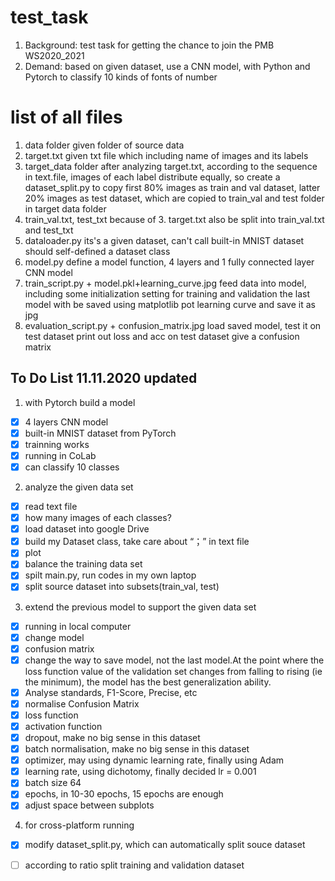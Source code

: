 # test_task
1. Background: test task for getting the chance to join the PMB WS2020_2021
2. Demand: based on given dataset, use a CNN model, with Python and Pytorch to classify 10 kinds of  fonts of number

# list of all files
1. data folder 
given folder of source data
2. target.txt
given txt file which including name of images and its labels
3. target_data folder 
after analyzing target.txt, according to the sequence in text.file, images of each label distribute equally, so create a dataset_split.py to  copy first 80\% images as train and val dataset, latter 20\% images as test dataset, which are copied to train_val and test folder in target data folder
4. train_val.txt, test_txt
because of 3. target.txt also be split into train_val.txt and test_txt
5. dataloader.py
its's a given dataset, can't call built-in MNIST dataset
should self-defined a dataset class
6. model.py
define a model function, 4 layers and 1 fully connected layer CNN model
7. train_script.py + model.pkl+learning_curve.jpg
feed data into model, including some initialization setting for training and validation
the last model with be saved
using matplotlib pot learning curve and save it as jpg
8. evaluation_script.py + confusion_matrix.jpg
load saved model, test it on test dataset
print out loss and acc on test dataset
give a confusion matrix

## To Do List 11.11.2020 updated
1. with Pytorch build a model
* [x] 4 layers CNN model
* [x] built-in MNIST dataset from PyTorch
* [x] trainning works
* [x] running in CoLab
* [x] can classify 10 classes 

2. analyze the given data set
* [x] read text file 
* [x] how many images of each classes?
* [x] load dataset into google Drive
* [x] build my Dataset class, take care about “；” in text file
* [x] plot
* [x] balance the training data set
* [x] spilt main.py, run codes in my own laptop
* [x] split source dataset into subsets(train_val, test)

3. extend the previous model to support the given data set
* [x] running in local computer
* [x] change model 
* [x] confusion matrix
* [x] change the way to save model, not the last model.At the point where the loss function value of the validation set changes from falling to rising (ie the minimum), the model has the best generalization ability.
* [x] Analyse standards, F1-Score, Precise, etc
* [x] normalise Confusion Matrix
* [x] loss function
* [x] activation function
* [x] dropout, make no big sense in this dataset
* [x] batch normalisation, make no big sense in this dataset
* [x] optimizer, may using dynamic learning rate, finally using Adam
* [x] learning rate, using dichotomy, finally decided lr = 0.001
* [x] batch size 64
* [x] epochs, in 10-30 epochs, 15 epochs are enough
* [x] adjust space between subplots 

4. for cross-platform running
* [x] modify dataset_split.py, which can automatically split souce dataset
* [ ] according to ratio split training and validation dataset


